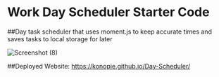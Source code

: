 # Work Day Scheduler Starter Code

##Day task scheduler that uses moment.js to keep accurate times and saves tasks to local storage for later

![Screenshot (8)](https://user-images.githubusercontent.com/99047158/172077175-9463d410-f45b-4666-9097-75499c3ec6f0.png)

##Deployed Website: https://konopie.github.io/Day-Scheduler/
